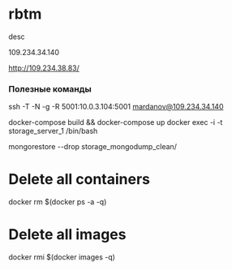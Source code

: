 # rbtm
desc


109.234.34.140

http://109.234.38.83/


### Полезные команды
ssh -T -N -g -R 5001:10.0.3.104:5001 mardanov@109.234.34.140

docker-compose build && docker-compose up
docker exec -i -t storage_server_1 /bin/bash

mongorestore --drop storage_mongodump_clean/

# Delete all containers
docker rm $(docker ps -a -q)
# Delete all images
docker rmi $(docker images -q)
